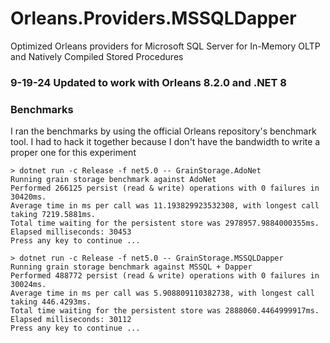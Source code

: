 # Orleans.Providers.MSSQLDapper
Optimized Orleans providers for Microsoft SQL Server for In-Memory OLTP and Natively Compiled Stored Procedures

### 9-19-24 Updated to work with Orleans 8.2.0 and .NET 8

### Benchmarks

I ran the benchmarks by using the official Orleans repository's benchmark tool. I had to hack it together because I don't have the bandwidth to write a proper one for this experiment

```
> dotnet run -c Release -f net5.0 -- GrainStorage.AdoNet
Running grain storage benchmark against AdoNet
Performed 266125 persist (read & write) operations with 0 failures in 30420ms.
Average time in ms per call was 11.193829923532308, with longest call taking 7219.5881ms.
Total time waiting for the persistent store was 2978957.9884000355ms.
Elapsed milliseconds: 30453
Press any key to continue ...

> dotnet run -c Release -f net5.0 -- GrainStorage.MSSQLDapper
Running grain storage benchmark against MSSQL + Dapper
Performed 488772 persist (read & write) operations with 0 failures in 30024ms.
Average time in ms per call was 5.908809110382738, with longest call taking 446.4293ms.
Total time waiting for the persistent store was 2888060.4464999917ms.
Elapsed milliseconds: 30112
Press any key to continue ...
```
